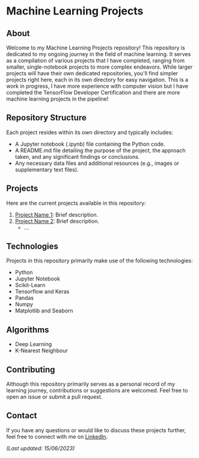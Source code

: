# Machine Learning Projects

## About
Welcome to my Machine Learning Projects repository! This repository is dedicated to my ongoing journey in the field of machine learning. It serves as a compilation of various projects that I have completed, ranging from smaller, single-notebook projects to more complex endeavors. While larger projects will have their own dedicated repositories, you'll find simpler projects right here, each in its own directory for easy navigation. This is a work in progress, I have more experience with computer vision but I have completed the TensorFlow Developer Certification and there are more machine learning projects in the pipeline!

## Repository Structure
Each project resides within its own directory and typically includes:
- A Jupyter notebook (.ipynb) file containing the Python code.
- A README.md file detailing the purpose of the project, the approach taken, and any significant findings or conclusions.
- Any necessary data files and additional resources (e.g., images or supplementary text files).

## Projects
Here are the current projects available in this repository:

1. [Project Name 1](link-to-project-1): Brief description.
2. [Project Name 2](link-to-project-2): Brief description.
   - ...


## Technologies
Projects in this repository primarily make use of the following technologies:
- Python
- Jupyter Notebook
- Scikit-Learn
- Tensorflow and Keras
- Pandas
- Numpy
- Matplotlib and Seaborn

## Algorithms
- Deep Learning
- K-Nearest Neighbour

## Contributing
Although this repository primarily serves as a personal record of my learning journey, contributions or suggestions are welcomed. Feel free to open an issue or submit a pull request.

## Contact
If you have any questions or would like to discuss these projects further, feel free to connect with me on [LinkedIn](https://www.linkedin.com/in/thomas-rowland-07a785155/).

_(Last updated: 15/06/2023)_
